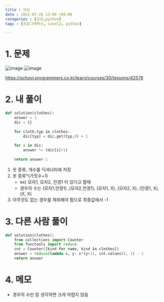 ```yaml
---
title : 의상
date : 2023-07-26 13:00 +09:00
categories : [코딩,python]
tags : [프로그래머스, Level2, python]

---
```

# 1. 문제
![image](https://github.com/mini0-0/mini0-0.github.io/assets/63296983/798742f4-6a47-4e8c-8bae-10badc7c1fbc)
![image](https://github.com/mini0-0/mini0-0.github.io/assets/63296983/3a841e50-d59b-4d28-abcd-13f2a6085ea5)

<https://school.programmers.co.kr/learn/courses/30/lessons/42578>

# 2. 내 풀이

```python
def solution(clothes):
    answer = 1
    dic = {}
    
    for cloth,typ in clothes:
        dic[typ] = dic.get(typ,0) + 1
    
    for i in dic:
        answer *= (dic[i]+1)
    
    return answer-1
```

1. 옷 종류, 개수를 딕셔너리에 저장
2. 옷 종류*(가짓수+1) 
    - ex) 모자1, 모자2, 안경1 이 있다고 할때
    - 경우의 수는 (모자1,안경1) ,(모자2,안경1), (모자1, X), (모자2, X), (안경1, X), (X, X)
3. 아무것도 없는 경우를 제외해야 함으로 최종값에서 -1

# 3. 다른 사람 풀이

```python
def solution(clothes):
    from collections import Counter
    from functools import reduce
    cnt = Counter([kind for name, kind in clothes])
    answer = reduce(lambda x, y: x*(y+1), cnt.values(), 1) - 1
    return answer
```

# 4. 메모

- 경우의 수만 잘 생각하면 크게 어렵지 않음


